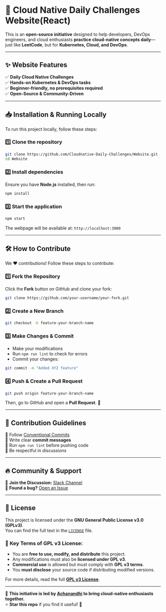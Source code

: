 # 🚀 Cloud Native Daily Challenges Website(React)

This is an **open-source initiative** designed to help developers, DevOps engineers, and cloud enthusiasts **practice cloud-native concepts daily**—just like **LeetCode**, but for **Kubernetes, Cloud, and DevOps**.  

---

## ✨ Website Features

✅ **Daily Cloud Native Challenges**  
✅ **Hands-on Kubernetes & DevOps tasks**  
✅ **Beginner-friendly, no prerequisites required**  
✅ **Open-Source & Community-Driven**  

---

## 📥 Installation & Running Locally

To run this project locally, follow these steps:

### 1️⃣ Clone the repository  
```sh
git clone https://github.com/Cloudnative-Daily-Challenges/Website.git
cd Website
```

### 2️⃣ Install dependencies  
Ensure you have **Node.js** installed, then run:
```sh
npm install
```

### 3️⃣ Start the application  
```sh
npm start
```
The webpage will be available at: `http://localhost:3000`

---

## 🛠️ **How to Contribute**

We ❤️ contributions! Follow these steps to contribute:  

### 1️⃣ Fork the Repository  
Click the **Fork** button on GitHub and clone your fork:  
```sh
git clone https://github.com/your-username/your-fork.git
```
  
### 2️⃣ Create a New Branch  
```sh
git checkout -b feature-your-branch-name
```

### 3️⃣ Make Changes & Commit  
- Make your modifications  
- Run `npm run lint` to check for errors  
- Commit your changes:  
```sh
git commit -m "Added XYZ feature"
```

### 4️⃣ Push & Create a Pull Request  
```sh
git push origin feature-your-branch-name
```
Then, go to GitHub and open a **Pull Request**. 🎉

---

## 📜 **Contribution Guidelines**  

🔹 Follow [Conventional Commits](https://www.conventionalcommits.org/)  
🔹 Write clear **commit messages**  
🔹 Run `npm run lint` before pushing code  
🔹 Be respectful in discussions  

---

## 🔥 **Community & Support**  

💬 **Join the Discussion:** [Slack Channel]("https://join.slack.com/t/leetcodeforcl-oag1351/shared_invite/zt-32h2bqz7r-QTpx6YgKGTHDTJnOqHImIA")  
🐛 **Found a bug?** [Open an Issue](https://github.com/Cloudnative-Daily-Challenges/Website/issues)  


---

## 📄 **License**

This project is licensed under the **GNU General Public License v3.0 (GPLv3)**.  
You can find the full text in the [`LICENSE`](LICENSE) file.  

### 🛑 **Key Terms of GPL v3 License:**  
- You are **free to use, modify, and distribute** this project.  
- Any modifications must also be **licensed under GPL v3**.  
- **Commercial use** is allowed but must comply with **GPL v3 terms**.  
- You **must disclose** your source code if distributing modified versions.  

For more details, read the full **[GPL v3 License](https://www.gnu.org/licenses/gpl-3.0.en.html)**.  

---

🚀 **This initiative is led by [Achanandhi](https://github.com/Achanandhi-M) to bring cloud-native enthusiasts together.**  
⭐ **Star this repo** if you find it useful! 🎉
